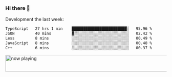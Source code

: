 ### Hi there 👋

Development the last week:
<!--START_SECTION:waka-->

```txt
TypeScript   27 hrs 1 min    ████████████████████████░   95.96 %
JSON         40 mins         ▓░░░░░░░░░░░░░░░░░░░░░░░░   02.42 %
Less         8 mins          ░░░░░░░░░░░░░░░░░░░░░░░░░   00.49 %
JavaScript   8 mins          ░░░░░░░░░░░░░░░░░░░░░░░░░   00.48 %
C++          6 mins          ░░░░░░░░░░░░░░░░░░░░░░░░░   00.37 %
```

<!--END_SECTION:waka-->

<!--
**JASONPANGGO/jasonpanggo** is a ✨ _special_ ✨ repository because its `README.md` (this file) appears on your GitHub profile.

Here are some ideas to get you started:

- 🔭 I’m currently working on ...
- 🌱 I’m currently learning ...
- 👯 I’m looking to collaborate on ...
- 🤔 I’m looking for help with ...
- 💬 Ask me about ...
- 📫 How to reach me: ...
- 😄 Pronouns: ...
- ⚡ Fun fact: ...
-->

<a href="https://volt.fm/user/q8yd9e79csfr57rt" target="_blank"><img src="https://spotify-badge-egoist.vercel.app/api/now-playing" width="540" height="52" alt="now playing"></a>
